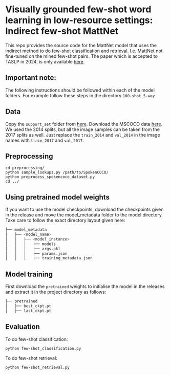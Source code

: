 # Visually grounded few-shot word learning in low-resource settings: Indirect few-shot MattNet

This repo provides the source code for the MattNet model that uses the indirect method to do few-shot classification and retrieval.
I.e. MattNet not fine-tuned on the mined few-shot pairs.
The paper which is accepted to TASLP in 2024, is only available [here](https://arxiv.org/abs/2306.11371).

## Important note:

The following instructions should be followed within each of the model folders. For example follow these steps in the directory ```100-shot_5-way```

## Data

Copy the ```support_set``` folder from [here](https://github.com/LeanneNortje/Mulitmodal_few-shot_word_acquisition.git).
Download the MSCOCO data [here](https://cocodataset.org/#download). We used the 2014 splits, but all the image samples can be taken from the 2017 splits as well. Just replace the ```train_2014``` and ```val_2014``` in the image names with ```train_2017``` and ```val_2017```.

## Preprocessing

```
cd preprocessing/
python sample_lookups.py /path/to/SpokenCOCO/
python preprocess_spokencoco_dataset.py
cd ../
```

## Using pretrained model weights

If you want to use the model checkpoints, download the checkpoints given in the release and move the model_metadata folder to the model directory.
Take care to follow the exact directory layout given here:

```bash
├── model_metadata
│   ├── <model_name>
│   │   ├── <model_instance>
│   │   │   ├── models
│   │   │   ├── args.pkl
│   │   │   ├── params.json
│   │   │   ├── training_metadata.json
```

## Model training

First download the ```pretrained``` weights to initialise the model in the releases and extract it in the project directory as follows:

```bash
├── pretrained
│   ├── best_ckpt.pt
│   ├── last_ckpt.pt
```

## Evaluation

To do few-shot classification:
```
python few-shot_classification.py
```

To do few-shot retrieval:
```
python few-shot_retrieval.py
```
